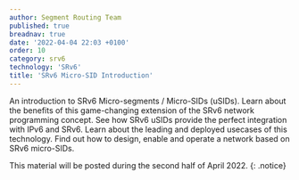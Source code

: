 ```yaml
---
author: Segment Routing Team
published: true
breadnav: true
date: '2022-04-04 22:03 +0100'
order: 10
category: srv6
technology: 'SRv6'
title: 'SRv6 Micro-SID Introduction'
---
```

An introduction to SRv6 Micro-segments / Micro-SIDs (uSIDs). Learn about the benefits of this game-changing extension of the SRv6 network programming concept. See how SRv6 uSIDs provide the perfect integration with IPv6 and SRv6. Learn about the leading and deployed usecases of this technology. Find out how to design, enable and operate a network based on SRv6 micro-SIDs.

This material will be posted during the second half of April 2022.
{: .notice}

